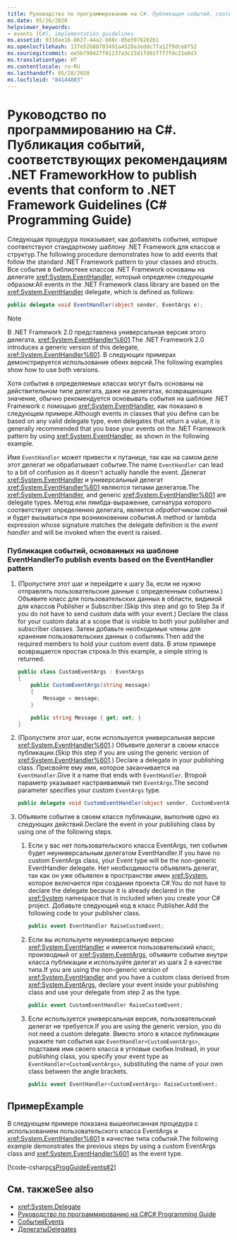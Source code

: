 ```yaml
---
title: Руководство по программированию на C#. Публикация событий, соответствующих рекомендациям .NET Framework
ms.date: 05/26/2020
helpviewer_keywords:
- events [C#], implementation guidelines
ms.assetid: 9310ae16-8627-44a2-b08c-05e5976202b1
ms.openlocfilehash: 137e52b80703491a4528a3eddc7fa12f9dce6f52
ms.sourcegitcommit: ee5b798427f81237a3c23d1fd81fff7fdc21e8d3
ms.translationtype: HT
ms.contentlocale: ru-RU
ms.lasthandoff: 05/28/2020
ms.locfileid: "84144803"
---
```

# <a name="how-to-publish-events-that-conform-to-net-framework-guidelines-c-programming-guide"></a><span data-ttu-id="83b74-102">Руководство по программированию на C#. Публикация событий, соответствующих рекомендациям .NET Framework</span><span class="sxs-lookup"><span data-stu-id="83b74-102">How to publish events that conform to .NET Framework Guidelines (C# Programming Guide)</span></span>

<span data-ttu-id="83b74-103">Следующая процедура показывает, как добавлять события, которые соответствуют стандартному шаблону .NET Framework для классов и структур.</span><span class="sxs-lookup"><span data-stu-id="83b74-103">The following procedure demonstrates how to add events that follow the standard .NET Framework pattern to your classes and structs.</span></span> <span data-ttu-id="83b74-104">Все события в библиотеке классов .NET Framework основаны на делегате <xref:System.EventHandler>, который определен следующим образом:</span><span class="sxs-lookup"><span data-stu-id="83b74-104">All events in the .NET Framework class library are based on the <xref:System.EventHandler> delegate, which is defined as follows:</span></span>

```csharp
public delegate void EventHandler(object sender, EventArgs e);
```

> [!NOTE]
> <span data-ttu-id="83b74-105">В .NET Framework 2.0 представлена универсальная версия этого делегата, <xref:System.EventHandler%601>.</span><span class="sxs-lookup"><span data-stu-id="83b74-105">The .NET Framework 2.0 introduces a generic version of this delegate, <xref:System.EventHandler%601>.</span></span> <span data-ttu-id="83b74-106">В следующих примерах демонстрируется использование обеих версий.</span><span class="sxs-lookup"><span data-stu-id="83b74-106">The following examples show how to use both versions.</span></span>

<span data-ttu-id="83b74-107">Хотя события в определяемых классах могут быть основаны на действительном типе делегата, даже на делегатах, возвращающих значение, обычно рекомендуется основывать события на шаблоне .NET Framework с помощью <xref:System.EventHandler>, как показано в следующем примере.</span><span class="sxs-lookup"><span data-stu-id="83b74-107">Although events in classes that you define can be based on any valid delegate type, even delegates that return a value, it is generally recommended that you base your events on the .NET Framework pattern by using <xref:System.EventHandler>, as shown in the following example.</span></span>

<span data-ttu-id="83b74-108">Имя `EventHandler` может привести к путанице, так как на самом деле этот делегат не обрабатывает событие.</span><span class="sxs-lookup"><span data-stu-id="83b74-108">The name `EventHandler` can lead to a bit of confusion as it doesn't actually handle the event.</span></span> <span data-ttu-id="83b74-109">Делегат <xref:System.EventHandler> и универсальный делегат <xref:System.EventHandler%601> являются типами делегатов.</span><span class="sxs-lookup"><span data-stu-id="83b74-109">The <xref:System.EventHandler>, and generic <xref:System.EventHandler%601> are delegate types.</span></span> <span data-ttu-id="83b74-110">Метод или лямбда-выражение, сигнатура которого соответствует определению делегата, является *обработчиком событий* и будет вызываться при возникновении события.</span><span class="sxs-lookup"><span data-stu-id="83b74-110">A method or lambda expression whose signature matches the delegate definition is the *event handler* and will be invoked when the event is raised.</span></span>

### <a name="to-publish-events-based-on-the-eventhandler-pattern"></a><span data-ttu-id="83b74-111">Публикация событий, основанных на шаблоне EventHandler</span><span class="sxs-lookup"><span data-stu-id="83b74-111">To publish events based on the EventHandler pattern</span></span>

1. <span data-ttu-id="83b74-112">(Пропустите этот шаг и перейдите к шагу 3a, если не нужно отправлять пользовательские данные с определенным событием.) Объявите класс для пользовательских данных в области, видимой для классов Publisher и Subscriber.</span><span class="sxs-lookup"><span data-stu-id="83b74-112">(Skip this step and go to Step 3a if you do not have to send custom data with your event.) Declare the class for your custom data at a scope that is visible to both your publisher and subscriber classes.</span></span> <span data-ttu-id="83b74-113">Затем добавьте необходимые члены для хранения пользовательских данных о событиях.</span><span class="sxs-lookup"><span data-stu-id="83b74-113">Then add the required members to hold your custom event data.</span></span> <span data-ttu-id="83b74-114">В этом примере возвращается простая строка.</span><span class="sxs-lookup"><span data-stu-id="83b74-114">In this example, a simple string is returned.</span></span>

    ```csharp
    public class CustomEventArgs : EventArgs
    {
        public CustomEventArgs(string message)
        {
            Message = message;
        }

        public string Message { get; set; }
    }
    ```

2. <span data-ttu-id="83b74-115">(Пропустите этот шаг, если используется универсальная версия <xref:System.EventHandler%601>.) Объявите делегат в своем классе публикации.</span><span class="sxs-lookup"><span data-stu-id="83b74-115">(Skip this step if you are using the generic version of <xref:System.EventHandler%601>.) Declare a delegate in your publishing class.</span></span> <span data-ttu-id="83b74-116">Присвойте ему имя, которое заканчивается на `EventHandler`.</span><span class="sxs-lookup"><span data-stu-id="83b74-116">Give it a name that ends with `EventHandler`.</span></span> <span data-ttu-id="83b74-117">Второй параметр указывает настраиваемый тип `EventArgs`.</span><span class="sxs-lookup"><span data-stu-id="83b74-117">The second parameter specifies your custom `EventArgs` type.</span></span>

    ```csharp
    public delegate void CustomEventHandler(object sender, CustomEventArgs args);
    ```

3. <span data-ttu-id="83b74-118">Объявите событие в своем классе публикации, выполнив одно из следующих действий.</span><span class="sxs-lookup"><span data-stu-id="83b74-118">Declare the event in your publishing class by using one of the following steps.</span></span>

    1. <span data-ttu-id="83b74-119">Если у вас нет пользовательского класса EventArgs, тип события будет неуниверсальным делегатом EventHandler.</span><span class="sxs-lookup"><span data-stu-id="83b74-119">If you have no custom EventArgs class, your Event type will be the non-generic EventHandler delegate.</span></span> <span data-ttu-id="83b74-120">Нет необходимости объявлять делегат, так как он уже объявлен в пространстве имен <xref:System>, которое включается при создании проекта C#.</span><span class="sxs-lookup"><span data-stu-id="83b74-120">You do not have to declare the delegate because it is already declared in the <xref:System> namespace that is included when you create your C# project.</span></span> <span data-ttu-id="83b74-121">Добавьте следующий код в класс Publisher.</span><span class="sxs-lookup"><span data-stu-id="83b74-121">Add the following code to your publisher class.</span></span>

        ```csharp
        public event EventHandler RaiseCustomEvent;
        ```

    2. <span data-ttu-id="83b74-122">Если вы используете неуниверсальную версию <xref:System.EventHandler> и имеется пользовательский класс, производный от <xref:System.EventArgs>, объявите событие внутри класса публикации и используйте делегат из шага 2 в качестве типа.</span><span class="sxs-lookup"><span data-stu-id="83b74-122">If you are using the non-generic version of <xref:System.EventHandler> and you have a custom class derived from <xref:System.EventArgs>, declare your event inside your publishing class and use your delegate from step 2 as the type.</span></span>

        ```csharp
        public event CustomEventHandler RaiseCustomEvent;
        ```

    3. <span data-ttu-id="83b74-123">Если используется универсальная версия, пользовательский делегат не требуется.</span><span class="sxs-lookup"><span data-stu-id="83b74-123">If you are using the generic version, you do not need a custom delegate.</span></span> <span data-ttu-id="83b74-124">Вместо этого в классе публикации укажите тип события как `EventHandler<CustomEventArgs>`, подставив имя своего класса в угловые скобки.</span><span class="sxs-lookup"><span data-stu-id="83b74-124">Instead, in your publishing class, you specify your event type as `EventHandler<CustomEventArgs>`, substituting the name of your own class between the angle brackets.</span></span>

        ```csharp
        public event EventHandler<CustomEventArgs> RaiseCustomEvent;
        ```

## <a name="example"></a><span data-ttu-id="83b74-125">Пример</span><span class="sxs-lookup"><span data-stu-id="83b74-125">Example</span></span>

<span data-ttu-id="83b74-126">В следующем примере показана вышеописанная процедура с использованием пользовательского класса EventArgs и <xref:System.EventHandler%601> в качестве типа событий.</span><span class="sxs-lookup"><span data-stu-id="83b74-126">The following example demonstrates the previous steps by using a custom EventArgs class and <xref:System.EventHandler%601> as the event type.</span></span>

[!code-csharp[csProgGuideEvents#2](~/samples/snippets/csharp/VS_Snippets_VBCSharp/csProgGuideEvents/CS/Events.cs#2)]

## <a name="see-also"></a><span data-ttu-id="83b74-127">См. также</span><span class="sxs-lookup"><span data-stu-id="83b74-127">See also</span></span>

- <xref:System.Delegate>
- [<span data-ttu-id="83b74-128">Руководство по программированию на C#</span><span class="sxs-lookup"><span data-stu-id="83b74-128">C# Programming Guide</span></span>](../index.md)
- [<span data-ttu-id="83b74-129">События</span><span class="sxs-lookup"><span data-stu-id="83b74-129">Events</span></span>](index.md)
- [<span data-ttu-id="83b74-130">Делегаты</span><span class="sxs-lookup"><span data-stu-id="83b74-130">Delegates</span></span>](../delegates/index.md)
